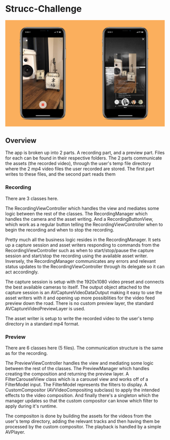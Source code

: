 # Strucc-Challenge

![preview image](preview.png)

## Overview

The app is broken up into 2 parts. A recording part, and a preview part. Files for each can be found in their respective folders. The 2 parts communicate the assets (the recorded video), through the user's temp file directory where the 2 mp4 video files the user recorded are stored. The first part writes to these files, and the second part reads them

### Recording

There are 3 classes here.

The RecordingViewController which handles the view and mediates some logic between the rest of the classes. The RecordingManager which handles the camera and the asset writing. And a RecordingButtonView, which work as a regular button telling the RecordingViewController when to begin the recording and when to stop the recording.

Pretty much all the business logic resides in the RecordingManager. It sets up a capture session and asset writers responding to commands from the RecordingViewController such as when to start/stop/pause the capture session and start/stop the recording using the available asset writer. Inversely, the RecordingManager communicates any errors and relevant status updates to the RecordingViewController through its delegate so it can act accordingly.

The capture session is setup with the 1920x1080 video preset and connects the best available cameras to itself. The output object attached to the capture session is an AVCaptureVideoDataOutput making it easy to use the asset writers with it and opening up more possiblities for the video feed preview down the road. There is no custom preview layer, the standard AVCaptureVideoPreviewLayer is used.

The asset writer is setup to write the recorded video to the user's temp directory in a standard mp4 format.

### Preview

There are 6 classes here (5 files). The communication structure is the same as for the recording.

The PreviewViewController handles the view and mediating some logic between the rest of the classes. The PreviewManager which handles creating the composition and returning the preview layer. A FilterCarouselView class which is a carousel view and works off of a FilterModel input. The FilterModel represents the filters to display. A CustomCompositor (AVVideoCompositing subclass) to apply the intended effects to the video composition. And finally there's a singleton which the manager updates so that the custom compositor can know which filter to apply during it's runtime.

The compositon is done by building the assets for the videos from the user's temp directory, adding the relevant tracks and then having them be processed by the custom compositor. The playback is handled by a simple AVPlayer.
